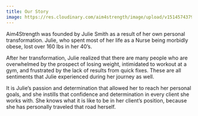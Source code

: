 ```yaml
---
title: Our Story
image: https://res.cloudinary.com/aim4strength/image/upload/v1514574379/service-icon-corporate.png
---
```


Aim4Strength was founded by Julie Smith as a result of her own personal transformation. Julie, who spent most of her life as a Nurse being morbidly obese, lost over 160 lbs in her 40’s.

After her transformation, Julie realized that there are many people who are overwhelmed by the prospect of losing weight, intimidated to workout at a gym, and frustrated by the lack of results from quick fixes. These are all sentiments that Julie experienced during her journey as well.

It is Julie’s passion and determination that allowed her to reach her personal goals, and she instills that confidence and determination in every client she works with. She knows what it is like to be in her client’s position, because she has personally traveled that road herself.
